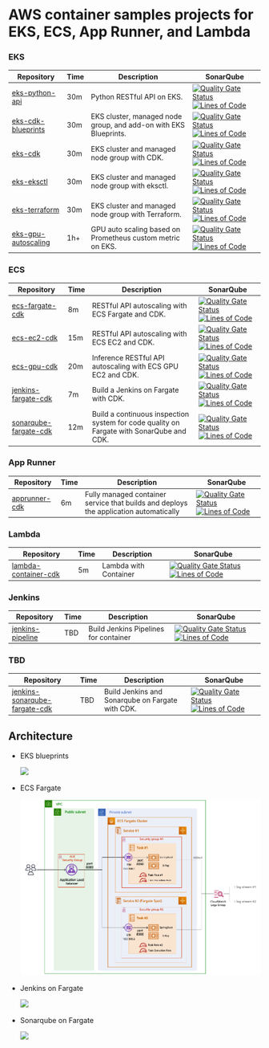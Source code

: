 # AWS container samples projects for EKS, ECS, App Runner, and Lambda

### EKS

| Repository                                                               | Time  | Description          |  SonarQube  |
|--------------------------------------------------------------------------|------------------|----------------------|----------------------|
| [eks-python-api](https://github.com/DevSecOpsSamples/eks-python-api)      | 30m | Python RESTful API on EKS. | [![Quality Gate Status](https://sonarcloud.io/api/project_badges/measure?project=DevSecOpsSamples_eks-python-api&metric=alert_status)](https://sonarcloud.io/summary/new_code?id=DevSecOpsSamples_eks-python-api) [![Lines of Code](https://sonarcloud.io/api/project_badges/measure?project=DevSecOpsSamples_eks-python-api&metric=ncloc)](https://sonarcloud.io/summary/new_code?id=DevSecOpsSamples_eks-python-api) |
| [eks-cdk-blueprints](https://github.com/ContainerOnAWS/eks-cdk-blueprints)      | 30m | EKS cluster, managed node group, and add-on with EKS Blueprints. | [![Quality Gate Status](https://sonarcloud.io/api/project_badges/measure?project=ContainerOnAWS_eks-cdk-blueprints&metric=alert_status)](https://sonarcloud.io/summary/new_code?id=ContainerOnAWS_eks-cdk-blueprints) [![Lines of Code](https://sonarcloud.io/api/project_badges/measure?project=ContainerOnAWS_eks-cdk-blueprints&metric=ncloc)](https://sonarcloud.io/summary/new_code?id=ContainerOnAWS_eks-cdk-blueprints) |
| [eks-cdk](https://github.com/ContainerOnAWS/eks-cdk)                            | 30m | EKS cluster and managed node group with CDK.        | [![Quality Gate Status](https://sonarcloud.io/api/project_badges/measure?project=ContainerOnAWS_eks-cdk&metric=alert_status)](https://sonarcloud.io/summary/new_code?id=ContainerOnAWS_eks-cdk)  [![Lines of Code](https://sonarcloud.io/api/project_badges/measure?project=ContainerOnAWS_eks-cdk&metric=ncloc)](https://sonarcloud.io/summary/new_code?id=ContainerOnAWS_eks-cdk)    |
| [eks-eksctl](https://github.com/DevSecOpsSamples/eks-eksctl)                      | 30m | EKS cluster and managed node group with eksctl.     |  [![Quality Gate Status](https://sonarcloud.io/api/project_badges/measure?project=DevSecOpsSamples_eks-eksctl&metric=alert_status)](https://sonarcloud.io/summary/new_code?id=DevSecOpsSamples_eks-eksctl) [![Lines of Code](https://sonarcloud.io/api/project_badges/measure?project=DevSecOpsSamples_eks-eksctl&metric=ncloc)](https://sonarcloud.io/summary/new_code?id=DevSecOpsSamples_eks-eksctl)  |
| [eks-terraform](https://github.com/ContainerOnAWS/eks-terraform)                | 30m | EKS cluster and managed node group with Terraform.  | [![Quality Gate Status](https://sonarcloud.io/api/project_badges/measure?project=ContainerOnAWS_eks-terraform&metric=alert_status)](https://sonarcloud.io/summary/new_code?id=ContainerOnAWS_eks-terraform) [![Lines of Code](https://sonarcloud.io/api/project_badges/measure?project=ContainerOnAWS_eks-terraform&metric=ncloc)](https://sonarcloud.io/summary/new_code?id=ContainerOnAWS_eks-terraform)   |
| [eks-gpu-autoscaling](https://github.com/DevSecOpsSamples/eks-gpu-autoscaling)    | 1h+ | GPU auto scaling based on Prometheus custom metric on EKS. | [![Quality Gate Status](https://sonarcloud.io/api/project_badges/measure?project=DevSecOpsSamples_eks-gpu-autoscaling&metric=alert_status)](https://sonarcloud.io/summary/new_code?id=DevSecOpsSamples_eks-gpu-autoscaling) [![Lines of Code](https://sonarcloud.io/api/project_badges/measure?project=DevSecOpsSamples_eks-gpu-autoscaling&metric=ncloc)](https://sonarcloud.io/summary/new_code?id=DevSecOpsSamples_eks-gpu-autoscaling)   |

### ECS

| Repository                                                     | Time  | Description          | SonarQube  |
|----------------------------------------------------------------|-------------------|----------------------|---------------------|
| [ecs-fargate-cdk](https://github.com/ContainerOnAWS/ecs-fargate-cdk)  | 8m  | RESTful API autoscaling with ECS Fargate and CDK. | [![Quality Gate Status](https://sonarcloud.io/api/project_badges/measure?project=ContainerOnAWS_ecs-fargate-cdk&metric=alert_status)](https://sonarcloud.io/summary/new_code?id=ContainerOnAWS_ecs-fargate-cdk) [![Lines of Code](https://sonarcloud.io/api/project_badges/measure?project=ContainerOnAWS_ecs-fargate-cdk&metric=ncloc)](https://sonarcloud.io/summary/new_code?id=ContainerOnAWS_ecs-fargate-cdk)   |
| [ecs-ec2-cdk](https://github.com/ContainerOnAWS/ecs-ec2-cdk)          | 15m | RESTful API autoscaling with ECS EC2 and CDK.     | [![Quality Gate Status](https://sonarcloud.io/api/project_badges/measure?project=ContainerOnAWS_ecs-ec2-cdk&metric=alert_status)](https://sonarcloud.io/summary/new_code?id=ContainerOnAWS_ecs-ec2-cdk) [![Lines of Code](https://sonarcloud.io/api/project_badges/measure?project=ContainerOnAWS_ecs-ec2-cdk&metric=ncloc)](https://sonarcloud.io/summary/new_code?id=ContainerOnAWS_ecs-ec2-cdk) |
| [ecs-gpu-cdk](https://github.com/ContainerOnAWS/ecs-gpu-cdk)          | 20m | Inference RESTful API autoscaling with ECS GPU EC2 and CDK.   | [![Quality Gate Status](https://sonarcloud.io/api/project_badges/measure?project=ContainerOnAWS_ecs-gpu-cdk&metric=alert_status)](https://sonarcloud.io/summary/new_code?id=ContainerOnAWS_ecs-gpu-cdk) [![Lines of Code](https://sonarcloud.io/api/project_badges/measure?project=ContainerOnAWS_ecs-gpu-cdk&metric=ncloc)](https://sonarcloud.io/summary/new_code?id=ContainerOnAWS_ecs-gpu-cdk) |
| [jenkins-fargate-cdk](https://github.com/DevSecOpsSamples/jenkins-fargate-cdk)  | 7m | Build a Jenkins on Fargate with CDK. | [![Quality Gate Status](https://sonarcloud.io/api/project_badges/measure?project=DevSecOpsSamples_jenkins-fargate-cdk&metric=alert_status)](https://sonarcloud.io/summary/new_code?id=DevSecOpsSamples_jenkins-fargate-cdk) [![Lines of Code](https://sonarcloud.io/api/project_badges/measure?project=DevSecOpsSamples_jenkins-fargate-cdk&metric=ncloc)](https://sonarcloud.io/summary/new_code?id=DevSecOpsSamples_jenkins-fargate-cdk) |
| [sonarqube-fargate-cdk](https://github.com/DevSecOpsSamples/sonarqube-fargate-cdk)  | 12m | Build a continuous inspection system for code quality on Fargate with SonarQube and CDK. | [![Quality Gate Status](https://sonarcloud.io/api/project_badges/measure?project=DevSecOpsSamples_sonarqube-fargate-cdk&metric=alert_status)](https://sonarcloud.io/summary/new_code?id=DevSecOpsSamples_sonarqube-fargate-cdk) [![Lines of Code](https://sonarcloud.io/api/project_badges/measure?project=DevSecOpsSamples_sonarqube-fargate-cdk&metric=ncloc)](https://sonarcloud.io/summary/new_code?id=DevSecOpsSamples_sonarqube-fargate-cdk) |

### App Runner

| Repository                    | Time  | Description          |  SonarQube  |
|-------------------------------|-------------------|----------------------|---------------------|
| [apprunner-cdk](https://github.com/ContainerOnAWS/apprunner-cdk)  | 6m  | Fully managed container service that builds and deploys the application automatically  | [![Quality Gate Status](https://sonarcloud.io/api/project_badges/measure?project=ContainerOnAWS_apprunner-cdk&metric=alert_status)](https://sonarcloud.io/summary/new_code?id=ContainerOnAWS_apprunner-cdk) [![Lines of Code](https://sonarcloud.io/api/project_badges/measure?project=ContainerOnAWS_apprunner-cdk&metric=ncloc)](https://sonarcloud.io/summary/new_code?id=ContainerOnAWS_apprunner-cdk) |

### Lambda

| Repository                    | Time  | Description          |  SonarQube  |
|-------------------------------|-------------------|----------------------|---------------------|
| [lambda-container-cdk](https://github.com/ContainerOnAWS/lambda-container-cdk)  | 5m  | Lambda with Container  | [![Quality Gate Status](https://sonarcloud.io/api/project_badges/measure?project=ContainerOnAWS_lambda-container-cdk&metric=alert_status)](https://sonarcloud.io/summary/new_code?id=ContainerOnAWS_lambda-container-cdk) [![Lines of Code](https://sonarcloud.io/api/project_badges/measure?project=ContainerOnAWS_lambda-container-cdk&metric=ncloc)](https://sonarcloud.io/summary/new_code?id=ContainerOnAWS_lambda-container-cdk) |

### Jenkins

| Repository                    | Time  | Description          |  SonarQube  |
|-------------------------------|-------------------|----------------------|---------------------|
| [jenkins-pipeline](https://github.com/DevSecOpsSamples/jenkins-pipeline)  | TBD | Build Jenkins Pipelines for container | [![Quality Gate Status](https://sonarcloud.io/api/project_badges/measure?project=DevSecOpsSamples_jenkins-pipeline&metric=alert_status)](https://sonarcloud.io/summary/new_code?id=DevSecOpsSamples_jenkins-pipeline) [![Lines of Code](https://sonarcloud.io/api/project_badges/measure?project=DevSecOpsSamples_jenkins-pipeline&metric=ncloc)](https://sonarcloud.io/summary/new_code?id=DevSecOpsSamples_jenkins-pipeline) |

### TBD

| Repository                    | Time  | Description          |  SonarQube  |
|-------------------------------|-------------------|----------------------|---------------------|
| [jenkins-sonarqube-fargate-cdk](https://github.com/DevSecOpsSamples/jenkins-sonarqube-fargate-cdk)  | TBD | Build Jenkins and Sonarqube on Fargate with CDK. | [![Quality Gate Status](https://sonarcloud.io/api/project_badges/measure?project=DevSecOpsSamples_jenkins-sonarqube-fargate-cdk&metric=alert_status)](https://sonarcloud.io/summary/new_code?id=DevSecOpsSamples_jenkins-sonarqube-fargate-cdk) [![Lines of Code](https://sonarcloud.io/api/project_badges/measure?project=DevSecOpsSamples_jenkins-sonarqube-fargate-cdk&metric=ncloc)](https://sonarcloud.io/summary/new_code?id=DevSecOpsSamples_jenkins-sonarqube-fargate-cdk) |
## Architecture

- EKS blueprints

    <img src="https://github.com/ContainerOnAWS/eks-cdk-blueprints/blob/develop/screenshots/diagram.png?raw=true"/>

- ECS Fargate

    <img src="https://github.com/ContainerOnAWS/ecs-fargate-cdk/blob/develop/screenshots/fargate-architecture.png?raw=true"/>

- Jenkins on Fargate

    <img src="https://raw.githubusercontent.com/DevSecOpsSamples/jenkins-fargate-cdk/master/screenshots/jenkins-arch.png"/>

- Sonarqube on Fargate

    <img src="https://raw.githubusercontent.com/DevSecOpsSamples/sonarqube-fargate-cdk/master/screenshots/sonar-arch.png"/>
